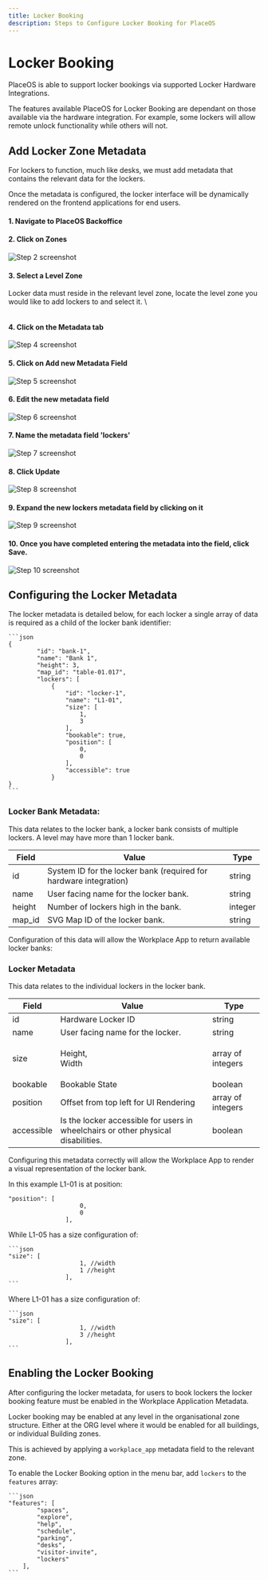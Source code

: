 ```yaml
---
title: Locker Booking
description: Steps to Configure Locker Booking for PlaceOS
---
```


# Locker Booking

PlaceOS is able to support locker bookings via supported Locker Hardware Integrations.

The features available PlaceOS for Locker Booking are dependant on those available via the hardware integration. For example, some lockers will allow remote unlock functionality while others will not.&#x20;

## Add Locker Zone Metadata

For lockers to function, much like desks, we must add metadata that contains the relevant data for the lockers.

Once the metadata is configured, the locker interface will be dynamically rendered on the frontend applications for end users.

#### 1. Navigate to PlaceOS Backoffice

#### 2. Click on Zones

![Step 2 screenshot](https://images.tango.us/workflows/e7eb7639-3b10-4802-a84d-0e9e74df7536/steps/d6e658b0-1455-4833-947c-959196f8edc7/26213ca9-9eed-458e-9331-d90248784ff4.png?crop=focalpoint\&fit=crop\&fp-x=0.0628\&fp-y=0.1985\&fp-z=2.4320\&w=1200\&border=2%2CF4F2F7\&border-radius=8%2C8%2C8%2C8\&border-radius-inner=8%2C8%2C8%2C8\&blend-align=bottom\&blend-mode=normal\&blend-x=0\&blend-w=1200\&blend64=aHR0cHM6Ly9pbWFnZXMudGFuZ28udXMvc3RhdGljL21hZGUtd2l0aC10YW5nby13YXRlcm1hcmstdjIucG5n\&mark-x=21\&mark-y=275\&m64=aHR0cHM6Ly9pbWFnZXMudGFuZ28udXMvc3RhdGljL2JsYW5rLnBuZz9tYXNrPWNvcm5lcnMmYm9yZGVyPTglMkNGRjc0NDImdz0zMjQmaD04NSZmaXQ9Y3JvcCZjb3JuZXItcmFkaXVzPTEw)

#### 3. Select a Level Zone

Locker data must reside in the relevant level zone, locate the level zone you would like to add lockers to and select it. \


<figure><img src="https://images.tango.us/workflows/e7eb7639-3b10-4802-a84d-0e9e74df7536/steps/d6900850-eb87-48cf-90ea-30096b19bf7e/b5a0eee7-dad6-4041-a6b6-a6ba305c7853.png?crop=focalpoint&#x26;fit=crop&#x26;fp-x=0.2423&#x26;fp-y=0.7045&#x26;fp-z=1.8968&#x26;w=1200&#x26;border=2%2CF4F2F7&#x26;border-radius=8%2C8%2C8%2C8&#x26;border-radius-inner=8%2C8%2C8%2C8&#x26;blend-align=bottom&#x26;blend-mode=normal&#x26;blend-x=0&#x26;blend-w=1200&#x26;blend64=aHR0cHM6Ly9pbWFnZXMudGFuZ28udXMvc3RhdGljL21hZGUtd2l0aC10YW5nby13YXRlcm1hcmstdjIucG5n&#x26;mark-x=293&#x26;mark-y=279&#x26;m64=aHR0cHM6Ly9pbWFnZXMudGFuZ28udXMvc3RhdGljL2JsYW5rLnBuZz9tYXNrPWNvcm5lcnMmYm9yZGVyPTglMkNGRjc0NDImdz01MTcmaD05OSZmaXQ9Y3JvcCZjb3JuZXItcmFkaXVzPTEw" alt=""><figcaption></figcaption></figure>

#### 4. Click on  the Metadata tab

![Step 4 screenshot](https://images.tango.us/workflows/e7eb7639-3b10-4802-a84d-0e9e74df7536/steps/37eb5e72-6eaf-4e93-9e19-5ca605ce91b2/416bde68-8120-4e20-a107-6bc08a86fcad.png?crop=focalpoint\&fit=crop\&fp-x=0.7184\&fp-y=0.1147\&fp-z=2.7644\&w=1200\&border=2%2CF4F2F7\&border-radius=8%2C8%2C8%2C8\&border-radius-inner=8%2C8%2C8%2C8\&blend-align=bottom\&blend-mode=normal\&blend-x=0\&blend-w=1200\&blend64=aHR0cHM6Ly9pbWFnZXMudGFuZ28udXMvc3RhdGljL21hZGUtd2l0aC10YW5nby13YXRlcm1hcmstdjIucG5n\&mark-x=432\&mark-y=152\&m64=aHR0cHM6Ly9pbWFnZXMudGFuZ28udXMvc3RhdGljL2JsYW5rLnBuZz9tYXNrPWNvcm5lcnMmYm9yZGVyPTglMkNGRjc0NDImdz0zMzcmaD0xMTImZml0PWNyb3AmY29ybmVyLXJhZGl1cz0xMA%3D%3D)

#### 5. Click on Add new Metadata Field

![Step 5 screenshot](https://images.tango.us/workflows/e7eb7639-3b10-4802-a84d-0e9e74df7536/steps/2c8115ae-ff80-4bfd-a3a2-a2bc47ae9451/ddc41027-024f-4632-a661-86cd24d975a2.png?crop=focalpoint\&fit=crop\&fp-x=0.4242\&fp-y=0.1797\&fp-z=2.3968\&w=1200\&border=2%2CF4F2F7\&border-radius=8%2C8%2C8%2C8\&border-radius-inner=8%2C8%2C8%2C8\&blend-align=bottom\&blend-mode=normal\&blend-x=0\&blend-w=1200\&blend64=aHR0cHM6Ly9pbWFnZXMudGFuZ28udXMvc3RhdGljL21hZGUtd2l0aC10YW5nby13YXRlcm1hcmstdjIucG5n\&mark-x=431\&mark-y=243\&m64=aHR0cHM6Ly9pbWFnZXMudGFuZ28udXMvc3RhdGljL2JsYW5rLnBuZz9tYXNrPWNvcm5lcnMmYm9yZGVyPTglMkNGRjc0NDImdz0zMzcmaD04MCZmaXQ9Y3JvcCZjb3JuZXItcmFkaXVzPTEw)

#### 6. Edit the new metadata field

![Step 6 screenshot](https://images.tango.us/workflows/e7eb7639-3b10-4802-a84d-0e9e74df7536/steps/f654cd24-c2d2-4beb-9579-38c1b54dce06/f051330f-bb54-499c-a691-7053b881aa76.png?crop=focalpoint\&fit=crop\&fp-x=0.9492\&fp-y=0.4564\&fp-z=2.9826\&w=1200\&border=2%2CF4F2F7\&border-radius=8%2C8%2C8%2C8\&border-radius-inner=8%2C8%2C8%2C8\&blend-align=bottom\&blend-mode=normal\&blend-x=0\&blend-w=1200\&blend64=aHR0cHM6Ly9pbWFnZXMudGFuZ28udXMvc3RhdGljL21hZGUtd2l0aC10YW5nby13YXRlcm1hcmstdjIucG5n\&mark-x=984\&mark-y=294\&m64=aHR0cHM6Ly9pbWFnZXMudGFuZ28udXMvc3RhdGljL2JsYW5rLnBuZz9tYXNrPWNvcm5lcnMmYm9yZGVyPTglMkNGRjc0NDImdz02OSZoPTY5JmZpdD1jcm9wJmNvcm5lci1yYWRpdXM9MTA%3D)

#### 7. Name the metadata field 'lockers'

![Step 7 screenshot](https://images.tango.us/workflows/e7eb7639-3b10-4802-a84d-0e9e74df7536/steps/bbe3ed4f-f7a5-4e17-a645-76e2d062ea4d/88dea75f-752c-45a7-b5a4-9d63125a5fc8.png?crop=focalpoint\&fit=crop\&fp-x=0.5003\&fp-y=0.3109\&fp-z=1.7231\&w=1200\&border=2%2CF4F2F7\&border-radius=8%2C8%2C8%2C8\&border-radius-inner=8%2C8%2C8%2C8\&blend-align=bottom\&blend-mode=normal\&blend-x=0\&blend-w=1200\&blend64=aHR0cHM6Ly9pbWFnZXMudGFuZ28udXMvc3RhdGljL21hZGUtd2l0aC10YW5nby13YXRlcm1hcmstdjIucG5n\&mark-x=310\&mark-y=313\&m64=aHR0cHM6Ly9pbWFnZXMudGFuZ28udXMvc3RhdGljL2JsYW5rLnBuZz9tYXNrPWNvcm5lcnMmYm9yZGVyPTglMkNGRjc0NDImdz01ODAmaD0zMiZmaXQ9Y3JvcCZjb3JuZXItcmFkaXVzPTEw)

#### 8. Click Update

![Step 8 screenshot](https://images.tango.us/workflows/e7eb7639-3b10-4802-a84d-0e9e74df7536/steps/e0e85c88-7a7d-4363-9884-276005ebe75f/5c180503-3a92-4dad-8f80-dfcc03bedc3a.png?crop=focalpoint\&fit=crop\&fp-x=0.5000\&fp-y=0.7949\&fp-z=2.8363\&w=1200\&border=2%2CF4F2F7\&border-radius=8%2C8%2C8%2C8\&border-radius-inner=8%2C8%2C8%2C8\&blend-align=bottom\&blend-mode=normal\&blend-x=0\&blend-w=1200\&blend64=aHR0cHM6Ly9pbWFnZXMudGFuZ28udXMvc3RhdGljL21hZGUtd2l0aC10YW5nby13YXRlcm1hcmstdjIucG5n\&mark-x=511\&mark-y=282\&m64=aHR0cHM6Ly9pbWFnZXMudGFuZ28udXMvc3RhdGljL2JsYW5rLnBuZz9tYXNrPWNvcm5lcnMmYm9yZGVyPTglMkNGRjc0NDImdz0xNzkmaD05NSZmaXQ9Y3JvcCZjb3JuZXItcmFkaXVzPTEw)

#### 9. Expand the new lockers metadata field by clicking on it

![Step 9 screenshot](https://images.tango.us/workflows/e7eb7639-3b10-4802-a84d-0e9e74df7536/steps/04c36aee-5863-46b8-8054-034ddd2fa5da/3d6d2983-6901-468f-bf1d-5954e1b9d3f6.png?crop=focalpoint\&fit=crop\&fp-x=0.6792\&fp-y=0.2977\&fp-z=1.5762\&w=1200\&border=2%2CF4F2F7\&border-radius=8%2C8%2C8%2C8\&border-radius-inner=8%2C8%2C8%2C8\&blend-align=bottom\&blend-mode=normal\&blend-x=0\&blend-w=1200\&blend64=aHR0cHM6Ly9pbWFnZXMudGFuZ28udXMvc3RhdGljL21hZGUtd2l0aC10YW5nby13YXRlcm1hcmstdjIucG5n\&mark-x=7\&mark-y=277\&m64=aHR0cHM6Ly9pbWFnZXMudGFuZ28udXMvc3RhdGljL2JsYW5rLnBuZz9tYXNrPWNvcm5lcnMmYm9yZGVyPTglMkNGRjc0NDImdz0xMTg2Jmg9NjQmZml0PWNyb3AmY29ybmVyLXJhZGl1cz0xMA%3D%3D)

#### 10. Once you have completed entering the metadata into the field, click Save.

![Step 10 screenshot](https://images.tango.us/workflows/e7eb7639-3b10-4802-a84d-0e9e74df7536/steps/57dad425-006b-4a72-9518-4a6e013ed2ac/98662473-26a5-4a7f-be97-792640f70775.png?crop=focalpoint\&fit=crop\&fp-x=0.8937\&fp-y=0.3241\&fp-z=2.8693\&w=1200\&border=2%2CF4F2F7\&border-radius=8%2C8%2C8%2C8\&border-radius-inner=8%2C8%2C8%2C8\&blend-align=bottom\&blend-mode=normal\&blend-x=0\&blend-w=1200\&blend64=aHR0cHM6Ly9pbWFnZXMudGFuZ28udXMvc3RhdGljL21hZGUtd2l0aC10YW5nby13YXRlcm1hcmstdjIucG5n\&mark-x=759\&mark-y=283\&m64=aHR0cHM6Ly9pbWFnZXMudGFuZ28udXMvc3RhdGljL2JsYW5rLnBuZz9tYXNrPWNvcm5lcnMmYm9yZGVyPTglMkNGRjc0NDImdz0xNTAmaD05MiZmaXQ9Y3JvcCZjb3JuZXItcmFkaXVzPTEw)

## Configuring the Locker Metadata

The locker metadata is detailed below, for each locker a single array of data is required as a child of the locker bank identifier:

````
```json
{
        "id": "bank-1",
        "name": "Bank 1",
        "height": 3,
        "map_id": "table-01.017",
        "lockers": [
            {
                "id": "locker-1",
                "name": "L1-01",
                "size": [
                    1,
                    3
                ],
                "bookable": true,
                "position": [
                    0,
                    0
                ],
                "accessible": true
            }
}
```
````

### Locker Bank Metadata:

This data relates to the locker bank, a locker bank consists of multiple lockers. A level may have more than 1 locker bank.

| Field   | Value                                                             | Type    |
| ------- | ----------------------------------------------------------------- | ------- |
| id      | System ID for the locker bank (required for hardware integration) | string  |
| name    | User facing name for the locker bank.                             | string  |
| height  | Number of lockers high in the bank.                               | integer |
| map\_id | SVG Map ID of the locker bank.                                    | string  |

Configuration of this data will allow the Workplace App to return available locker banks:

<!-- TODO: Add image showing available locker banks in Workplace App -->



### Locker Metadata

This data relates to the individual lockers in the locker bank.

| Field      | Value                                                                             | Type              |
| ---------- | --------------------------------------------------------------------------------- | ----------------- |
| id         | Hardware Locker ID                                                                | string            |
| name       | User facing name for the locker.                                                  | string            |
| size       | <p>Height,<br>Width</p>                                                           | array of integers |
| bookable   | Bookable State                                                                    | boolean           |
| position   | Offset from top left for UI Rendering                                             | array of integers |
| accessible | Is the locker accessible for users in wheelchairs or other physical disabilities. | boolean           |

Configuring this metadata correctly will allow the Workplace App to render a visual representation of the locker bank.&#x20;

In this example L1-01 is at position:

```
"position": [
                    0,
                    0
                ],
```

While L1-05 has a size configuration of:

````
```json
"size": [
                    1, //width
                    1 //height
                ],
```
````

Where L1-01 has a size configuration of:

````
```json
"size": [
                    1, //width
                    3 //height
                ],
```
````

<!-- TODO: Add image showing locker bank visual representation with L1-01 and L1-05 -->

## Enabling the Locker Booking

After configuring the locker metadata, for users to book lockers the locker booking feature must be enabled in the Workplace Application Metadata.

Locker booking may be enabled at any level in the organisational zone structure. Either at the ORG level where it would be enabled for all buildings, or individual Building zones.

This is achieved by applying a `workplace_app` metadata field to the relevant zone.

To enable the Locker Booking option in the menu bar, add `lockers` to the `features` array:

````
```json
"features": [
        "spaces",
        "explore",
        "help",
        "schedule",
        "parking",
        "desks",
        "visitor-invite",
        "lockers"
    ],
```
````
